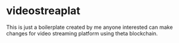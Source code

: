 # videostreaplat
This is just a boilerplate created by me anyone interested can make changes for video streaming platform using theta blockchain.
